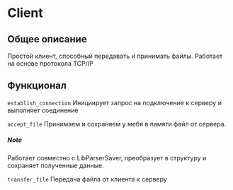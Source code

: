 # Client

## Общее описание
Простой клиент, способный передавать и принимать файлы.
Работает на основе протокола TCP/IP

## Функционал
`establish_connection`
Инициирует запрос на подключение к серверу и выполняет соединение

`accept_file`
Принимаем и сохраняем у мебя в памяти файл от сервера.
##### Note
Работает совместно с LibParserSaver, преобразует в структуру и сохраняет полученные данные.

`transfer_file`
Передача файла от клиента к серверу
